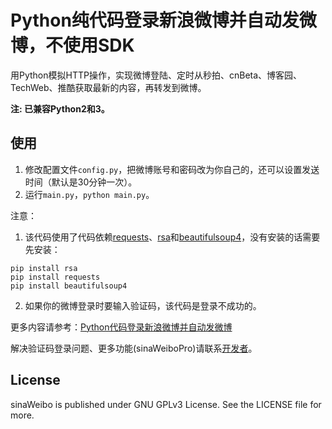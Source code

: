 # Python纯代码登录新浪微博并自动发微博，不使用SDK

用Python模拟HTTP操作，实现微博登陆、定时从秒拍、cnBeta、博客园、TechWeb、推酷获取最新的内容，再转发到微博。

**注: 已兼容Python2和3。**

## 使用

1.  修改配置文件`config.py`，把微博账号和密码改为你自己的，还可以设置发送时间（默认是30分钟一次）。
2.  运行`main.py`，`python main.py`。

注意：
1. 该代码使用了代码依赖[requests](http://docs.python-requests.org/en/master/)、[rsa](https://pypi.python.org/pypi/rsa)和[beautifulsoup4](https://www.crummy.com/software/BeautifulSoup/bs4/doc/)，没有安装的话需要先安装：

```
pip install rsa
pip install requests
pip install beautifulsoup4
```

2. 如果你的微博登录时要输入验证码，该代码是登录不成功的。

更多内容请参考：[Python代码登录新浪微博并自动发微博](http://blog.5long.me/2015/code-login-sina-weibo-update-weibo/ )

解决验证码登录问题、更多功能(sinaWeiboPro)请联系[开发者](http://blog.5long.me/)。

## License

sinaWeibo is published under GNU GPLv3 License. See the LICENSE file for more.
